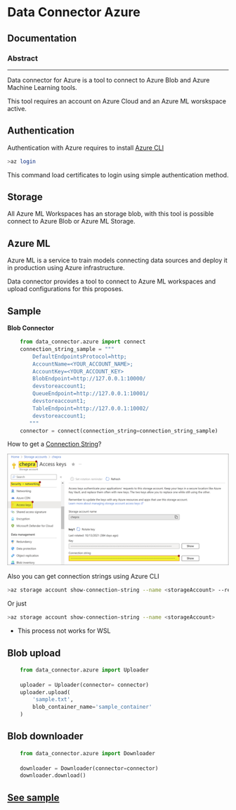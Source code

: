 # Data Connector Azure
Documentation
-------------

### Abstract
___
Data connector for Azure is a tool to connect to Azure Blob and Azure Machine Learning tools.

This tool requires an account on Azure Cloud and an Azure ML worskspace active.

Authentication
--------------
Authentication with Azure requires to install [Azure CLI](https://learn.microsoft.com/en-us/cli/azure/authenticate-azure-cli)
```bash
>az login
```
This command load certificates to login using simple authentication method. 


Storage
-----------
All Azure ML Workspaces has an storage blob, with this tool is possible connect to Azure Blob or Azure ML Storage. 

Azure ML
----------
Azure ML is a service to train models connecting data sources and deploy it in production using Azure infrastructure.

Data connector provides a tool to connect to Azure ML workspaces and upload configurations for this proposes.

Sample
---------
**Blob Connector**
```python
    from data_connector.azure import connect
    connection_string_sample = """
        DefaultEndpointsProtocol=http;
        AccountName=<YOUR_ACCOUNT_NAME>;
        AccountKey=<YOUR_ACCOUNT_KEY>
        BlobEndpoint=http://127.0.0.1:10000/
        devstoreaccount1;
        QueueEndpoint=http://127.0.0.1:10001/
        devstoreaccount1;
        TableEndpoint=http://127.0.0.1:10002/
        devstoreaccount1;
       """
    connector = connect(connection_string=connection_string_sample)

```
How to get a [Connection String](https://learn.microsoft.com/en-us/answers/questions/1071173/where-can-i-find-storage-account-connection-string)? 

![Azure Connection String Sample](data_connector/../../../docs/img/connection_string.png)

Also you can get connection strings using Azure CLI
```bash
>az storage account show-connection-string --name <storageAccount> --resource-group <resourceGroup> --subscription <subscription>
```
Or just 
```bash
>az storage account show-connection-string --name <storageAccount> 
```
* This process not works for WSL 


**Blob upload**
---------
```python
    from data_connector.azure import Uploader

    uploader = Uploader(connector= connector)
    uploader.upload(
        'sample.txt',
        blob_container_name='sample_container'
    )
```

**Blob downloader**
-----
```python
    from data_connector.azure import Downloader

    downloader = Downloader(connector=connector)
    downloader.download()
```

[See sample](../../samples/azure/blob_sample.py)
-----